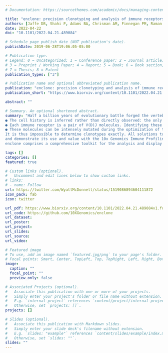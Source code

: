 ```yaml
---
# Documentation: https://sourcethemes.com/academic/docs/managing-content/

title: "enclone: precision clonotyping and analysis of immune receptors"
authors: [Jaffe DB, Shahi P, Adams BA, Chrisman AM, Finnegan PM, Raman N, Royall AE, Tsai F, Vollbrecht T, Reyes DS, McDonnell WJ]
date: 2022-04-22
doi: "10.1101/2022.04.21.489084"

# Schedule page publish date (NOT publication's date).
publishDate: 2019-06-28T19:06:05-05:00

# Publication type.
# Legend: 0 = Uncategorized; 1 = Conference paper; 2 = Journal article;
# 3 = Preprint / Working Paper; 4 = Report; 5 = Book; 6 = Book section;
# 7 = Thesis; 8 = Patent
publication_types: ["3"]

# Publication name and optional abbreviated publication name.
publication: "enclone: precision clonotyping and analysis of immune receptors"
publication_short: "https://www.biorxiv.org/content/10.1101/2022.04.21.489084v1.full.pdf"

abstract: ""

# Summary. An optional shortened abstract.
summary: "Half a billion years of evolutionary battle forged the vertebrate adaptive immune system, an astonishingly versatile factory for molecules that can adapt to arbitrary attacks. The history of an individual encounter is chronicled within a clonotype: the descendants of a single fully rearranged adaptive immune cell. For B cells, reading this immune history for an individual remains a fundamental challenge of modern immunology. Identification of such clonotypes is a magnificently challenging problem for three reasons:
● The cell history is inferred rather than directly observed: the only available data are the sequences of V(D)J molecules occurring in a sample of cells.
● Each immune receptor is a pair of V(D)J molecules. Identifying these pairs at scale is a technological challenge and cannot be done with perfect accuracy—real samples are mixtures of cells and fragments thereof.
● These molecules can be intensely mutated during the optimization of the response to particular antigens, blurring distinctions between kindred molecules.
It is thus impossible to determine clonotypes exactly. All solutions to this problem make a trade-off between sensitivity and specificity; useful solutions must address actual artifacts found in real data. We present enclone1, a system for computing approximate clonotypes from single cell data,
and demonstrate its use and value with the 10x Genomics Immune Profiling Solution. To test it, we generate data for 1.6 million individual B cells, from four humans, including deliberately enriched memory cells, to tax the algorithm and provide a resource for the community. We analytically determine the specificity of enclone’s clonotyping algorithm, showing that on this dataset the probability of co-clonotyping two unrelated B cells is around 10-9. We prove that using only heavy chains increases the error rate by two orders of magnitude.
enclone comprises a comprehensive toolkit for the analysis and display of immune receptor data. It is ultra-fast, easy to install, has public source code, comes with public data, and is documented at bit.ly/enclone. It has three “flavors” of use: (1) as a command-line tool run from a terminal window, that yields visual output; (2) as a command-line tool that yields parseable output that can be fed to other programs; and (3) as a graphical version (GUI)."

tags: []
categories: []
featured: true

# Custom links (optional).
#   Uncomment and edit lines below to show custom links.
# links:
# - name: Follow
url: https://twitter.com/WyattMcDonnell/status/1519086894604111872
icon_pack: fab
icon: twitter

url_pdf: https://www.biorxiv.org/content/10.1101/2022.04.21.489084v1.full.pdf
url_code: https://github.com/10XGenomics/enclone
url_dataset:
url_poster:
url_project:
url_slides:
url_source:
url_video:

# Featured image
# To use, add an image named `featured.jpg/png` to your page's folder.
# Focal points: Smart, Center, TopLeft, Top, TopRight, Left, Right, BottomLeft, Bottom, BottomRight.
image:
  caption: ""
  focal_point: ""
  preview_only: false

# Associated Projects (optional).
#   Associate this publication with one or more of your projects.
#   Simply enter your project's folder or file name without extension.
#   E.g. `internal-project` references `content/project/internal-project/index.md`.
#   Otherwise, set `projects: []`.
projects: []

# Slides (optional).
#   Associate this publication with Markdown slides.
#   Simply enter your slide deck's filename without extension.
#   E.g. `slides: "example"` references `content/slides/example/index.md`.
#   Otherwise, set `slides: ""`.
slides: ""
---
```

